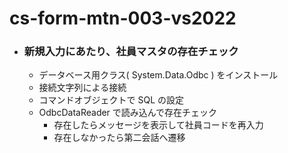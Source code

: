 # cs-form-mtn-003-vs2022

- ### 新規入力にあたり、社員マスタの存在チェック
  - データベース用クラス( System.Data.Odbc ) をインストール
  - 接続文字列による接続
  - コマンドオブジェクトで SQL の設定
  - OdbcDataReader で読み込んで存在チェック
    - 存在したらメッセージを表示して社員コードを再入力
    - 存在しなかったら第二会話へ遷移
